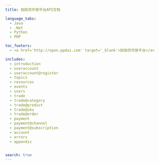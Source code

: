 ```yaml
---
title: 拍拍贷开放平台API文档

language_tabs:
  - Java
  - .Net
  - Python
  - PHP

toc_footers:
  - <a href='http://open.ppdai.com' target='_blank'>拍拍贷开放平台</a>

includes:
  - introduction
  - useraccount
  - useraccount@register
  - topics
  - resources
  - events
  - users
  - trade
  - trade@category
  - trade@product
  - trade@sku
  - trade@order
  - payment
  - payment@channel
  - payment@subscription
  - account
  - errors
  - appendix


search: true
---
```

